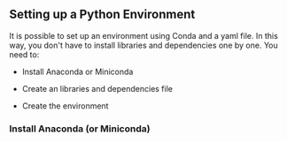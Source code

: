 ## Setting up a Python Environment

It is possible to set up an environment using Conda and a yaml file. In this way, you don't have to install libraries and dependencies one by one. You need to:

-   Install Anaconda or Miniconda

-   Create an libraries and dependencies file

-   Create the environment

### Install Anaconda (or Miniconda)

